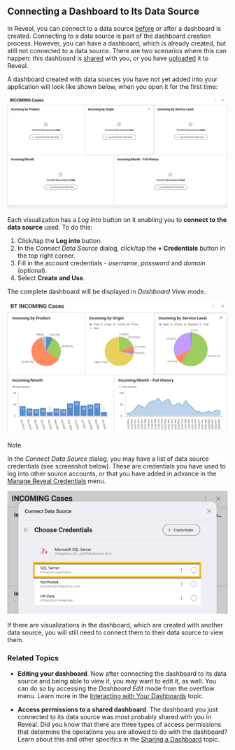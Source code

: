 ## Connecting a Dashboard to Its Data Source

In Reveal, you can connect to a data source [before](overview.md) or after a dashboard is created. Connecting to a data source is part of the dashboard creation process. However, you can have a dashboard, which is already created, but still not connected to a data source. There are two scenarios where this can happen: this dashboard is [shared](~/en/dashboards/sharing-dashboards/share-a-dashboard.md) with you, or you have [uploaded](uploading-dashboards.md) it to Reveal. 

A dashboard created with data sources you have not yet added into your application will look like shown below, when you open it for the first time: 

<img src="images/dashboard-own-data-sources.png" alt="A dashboard not connected to its data source" class="responsive-img"/>

Each visualization has a *Log into* button on it enabling you to **connect to the data source** used. To do this: 

1. Click/tap the **Log into** button.
2. In the _Connect Data Source_ dialog, click/tap the **+ Credentials** button in the top right corner.
3. Fill in the account credentials - *username*, *password* and *domain* (optional). 
4. Select **Create and Use**.

The complete dashboard will be displayed in *Dashboard View* mode. 

<img src="images/final-dashboard-own-data-source.png" alt="Final look of the dashboard after connecting to its data source" class="responsive-img"/>

>[!NOTE]
> In the _Connect Data Source_ dialog, you may have a list of data source credentials (see screenshot below). These are credentials you have used to log into other source accounts, or that you have added in advance in the [Manage Reveal Credentials](~/en/datasources/managing-data-source-credentials.md) menu.
<img src="images/credentials-list-connect.png" alt="A list of ready credentials in the Connect Data Source dialog" class="responsive-img"/>

If there are visualizations in the dashboard, which are created with another data source, you will still need to connect them to their data source to view them.

### Related Topics 

* **Editing your dashboard**. Now after connecting the dashboard to its data source and being able to view it, you may want to edit it, as well. You can do so by accessing the *Dashboard Edit* mode from the overflow menu. Learn more in the [Interacting with Your Dashboards](~/en/dashboards/dashboards-interactions.md) topic. 

* **Access permissions to a shared dashboard**. The dashboard you just connected to its data source was most probably shared with you in Reveal. Did you know that there are three types of access permissions that determine the operations you are allowed to do with the dashboard? Learn about this and other specifics in the [Sharing a Dashboard](~/en/dashboards/sharing-dashboards/share-a-dashboard.md) topic.